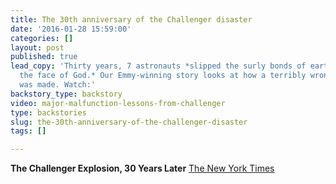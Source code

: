 ```yaml
---
title: The 30th anniversary of the Challenger disaster
date: '2016-01-28 15:59:00'
categories: []
layout: post
published: true
lead_copy: 'Thirty years, 7 astronauts *slipped the surly bonds of earth to touch
  the face of God.* Our Emmy-winning story looks at how a terribly wrong decision
  was made. Watch:'
backstory_type: backstory
video: major-malfunction-lessons-from-challenger
type: backstories
slug: the-30th-anniversary-of-the-challenger-disaster
tags: []

---
```

**The Challenger Explosion, 30 Years Later**
[The New York Times](http://www.nytimes.com/interactive/2016/01/29/science/space/challenger-explosion-30-year-anniversary.html)

